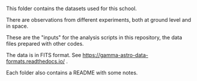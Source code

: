 This folder contains the datasets used for this school.

There are observations from different experiments, both at ground level and in space.

These are the "inputs" for the analysis scripts in this repository, the data files prepared with other codes.

The data is in FITS format. See https://gamma-astro-data-formats.readthedocs.io/ .

Each folder also contains a README with some notes.
